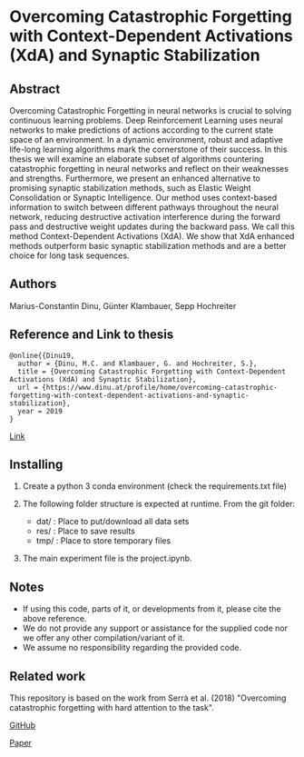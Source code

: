 # Overcoming Catastrophic Forgetting with Context-Dependent Activations (XdA) and Synaptic Stabilization

## Abstract

Overcoming Catastrophic Forgetting in neural networks is crucial to solving continuous learning problems.
Deep Reinforcement Learning uses neural networks to make predictions of actions according to the current state space of an environment.
In a dynamic environment, robust and adaptive life-long learning algorithms mark the cornerstone of their success.
In this thesis we will examine an elaborate subset of algorithms countering catastrophic forgetting in neural networks and reflect on their weaknesses and strengths.
Furthermore, we present an enhanced alternative to promising synaptic stabilization methods, such as Elastic Weight Consolidation or Synaptic Intelligence.
Our method uses context-based information to switch between different pathways throughout the neural network, reducing destructive activation interference during the forward pass and destructive weight updates during the backward pass.
We call this method Context-Dependent Activations (XdA).
We show that XdA enhanced methods outperform basic synaptic stabilization methods and are a better choice for long task sequences.

## Authors

Marius-Constantin Dinu, Günter Klambauer, Sepp Hochreiter

## Reference and Link to thesis

```
@online{{Dinu19,
  author = {Dinu, M.C. and Klambauer, G. and Hochreiter, S.},
  title = {Overcoming Catastrophic Forgetting with Context-Dependent Activations (XdA) and Synaptic Stabilization},
  url = {https://www.dinu.at/profile/home/overcoming-catastrophic-forgetting-with-context-dependent-activations-and-synaptic-stabilization},
  year = 2019
}
```

[Link](https://www.dinu.at/wp-content/uploads/2019/11/Overcoming-Catastrophic-Forgetting-with-Context-Dependent-Activations-and-Synaptic-Stabilization.pdf)

## Installing

1. Create a python 3 conda environment (check the requirements.txt file)

2. The following folder structure is expected at runtime. From the git folder:
    * dat/ : Place to put/download all data sets
    * res/ : Place to save results
    * tmp/ : Place to store temporary files

3. The main experiment file is the project.ipynb.

## Notes

* If using this code, parts of it, or developments from it, please cite the above reference.
* We do not provide any support or assistance for the supplied code nor we offer any other compilation/variant of it.
* We assume no responsibility regarding the provided code.

## Related work

This repository is based on the work from Serrà et al. (2018) "Overcoming catastrophic forgetting with hard attention to the task".

[GitHub](https://github.com/joansj/hat)

[Paper](https://arxiv.org/abs/1801.01423)
